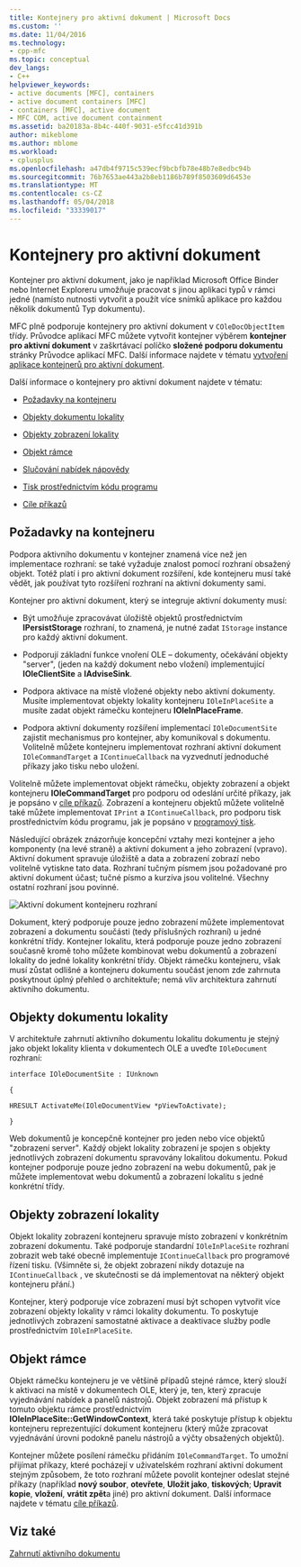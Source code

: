 ```yaml
---
title: Kontejnery pro aktivní dokument | Microsoft Docs
ms.custom: ''
ms.date: 11/04/2016
ms.technology:
- cpp-mfc
ms.topic: conceptual
dev_langs:
- C++
helpviewer_keywords:
- active documents [MFC], containers
- active document containers [MFC]
- containers [MFC], active document
- MFC COM, active document containment
ms.assetid: ba20183a-8b4c-440f-9031-e5fcc41d391b
author: mikeblome
ms.author: mblome
ms.workload:
- cplusplus
ms.openlocfilehash: a47db4f9715c539ecf9bcbfb78e48b7e8edbc94b
ms.sourcegitcommit: 76b7653ae443a2b8eb1186b789f8503609d6453e
ms.translationtype: MT
ms.contentlocale: cs-CZ
ms.lasthandoff: 05/04/2018
ms.locfileid: "33339017"
---
```

# <a name="active-document-containers"></a>Kontejnery pro aktivní dokument
Kontejner pro aktivní dokument, jako je například Microsoft Office Binder nebo Internet Exploreru umožňuje pracovat s jinou aplikaci typů v rámci jedné (namísto nutnosti vytvořit a použít více snímků aplikace pro každou několik dokumentů Typ dokumentu).  
  
 MFC plně podporuje kontejnery pro aktivní dokument v `COleDocObjectItem` třídy. Průvodce aplikací MFC můžete vytvořit kontejner výběrem **kontejner pro aktivní dokument** v zaškrtávací políčko **složené podporu dokumentu** stránky Průvodce aplikací MFC. Další informace najdete v tématu [vytvoření aplikace kontejnerů pro aktivní dokument](../mfc/creating-an-active-document-container-application.md).  
  
 Další informace o kontejnery pro aktivní dokument najdete v tématu:  
  
-   [Požadavky na kontejneru](#container_requirements)  
  
-   [Objekty dokumentu lokality](#document_site_objects)  
  
-   [Objekty zobrazení lokality](#view_site_objects)  
  
-   [Objekt rámce](#frame_object)  
  
-   [Slučování nabídek nápovědy](../mfc/help-menu-merging.md)  
  
-   [Tisk prostřednictvím kódu programu](../mfc/programmatic-printing.md)  
  
-   [Cíle příkazů](../mfc/message-handling-and-command-targets.md)  
  
##  <a name="container_requirements"></a> Požadavky na kontejneru  
 Podpora aktivního dokumentu v kontejner znamená více než jen implementace rozhraní: se také vyžaduje znalost pomocí rozhraní obsažený objekt. Totéž platí i pro aktivní dokument rozšíření, kde kontejneru musí také vědět, jak používat tyto rozšíření rozhraní na aktivní dokumenty sami.  
  
 Kontejner pro aktivní dokument, který se integruje aktivní dokumenty musí:  
  
-   Být umožňuje zpracovávat úložiště objektů prostřednictvím **IPersistStorage** rozhraní, to znamená, je nutné zadat `IStorage` instance pro každý aktivní dokument.  
  
-   Podporují základní funkce vnoření OLE – dokumenty, očekávání objekty "server", (jeden na každý dokument nebo vložení) implementující **IOleClientSite** a **IAdviseSink**.  
  
-   Podpora aktivace na místě vložené objekty nebo aktivní dokumenty. Musíte implementovat objekty lokality kontejneru `IOleInPlaceSite` a musíte zadat objekt rámečku kontejneru **IOleInPlaceFrame**.  
  
-   Podpora aktivní dokumenty rozšíření implementací `IOleDocumentSite` zajistit mechanismus pro kontejner, aby komunikoval s dokumentu. Volitelně můžete kontejneru implementovat rozhraní aktivní dokument `IOleCommandTarget` a `IContinueCallback` na vyzvednutí jednoduché příkazy jako tisku nebo uložení.  
  
 Volitelně můžete implementovat objekt rámečku, objekty zobrazení a objekt kontejneru **IOleCommandTarget** pro podporu od odeslání určité příkazy, jak je popsáno v [cíle příkazů](../mfc/message-handling-and-command-targets.md). Zobrazení a kontejneru objektů můžete volitelně také můžete implementovat `IPrint` a `IContinueCallback`, pro podporu tisk prostřednictvím kódu programu, jak je popsáno v [programový tisk](../mfc/programmatic-printing.md).  
  
 Následující obrázek znázorňuje koncepční vztahy mezi kontejner a jeho komponenty (na levé straně) a aktivní dokument a jeho zobrazení (vpravo). Aktivní dokument spravuje úložiště a data a zobrazení zobrazí nebo volitelně vytiskne tato data. Rozhraní tučným písmem jsou požadované pro aktivní dokument účast; tučné písmo a kurzíva jsou volitelné. Všechny ostatní rozhraní jsou povinné.  
  
 ![Aktivní dokument kontejneru rozhraní](../mfc/media/vc37gj1.gif "vc37gj1")  
  
 Dokument, který podporuje pouze jedno zobrazení můžete implementovat zobrazení a dokumentu součásti (tedy příslušných rozhraní) u jedné konkrétní třídy. Kontejner lokalitu, která podporuje pouze jedno zobrazení současně kromě toho můžete kombinovat webu dokumentů a zobrazení lokality do jedné lokality konkrétní třídy. Objekt rámečku kontejneru, však musí zůstat odlišné a kontejneru dokumentu součást jenom zde zahrnuta poskytnout úplný přehled o architektuře; nemá vliv architektura zahrnutí aktivního dokumentu.  
  
##  <a name="document_site_objects"></a> Objekty dokumentu lokality  
 V architektuře zahrnutí aktivního dokumentu lokalitu dokumentu je stejný jako objekt lokality klienta v dokumentech OLE a uveďte `IOleDocument` rozhraní:  
  
 `interface IOleDocumentSite : IUnknown`  
  
 `{`  
  
 `HRESULT ActivateMe(IOleDocumentView *pViewToActivate);`  
  
 `}`  
  
 Web dokumentů je koncepčně kontejner pro jeden nebo více objektů "zobrazení server". Každý objekt lokality zobrazení je spojen s objekty jednotlivých zobrazení dokumentu spravovány lokalitou dokumentu. Pokud kontejner podporuje pouze jedno zobrazení na webu dokumentů, pak je můžete implementovat webu dokumentů a zobrazení lokalitu s jedné konkrétní třídy.  
  
##  <a name="view_site_objects"></a> Objekty zobrazení lokality  
 Objekt lokality zobrazení kontejneru spravuje místo zobrazení v konkrétním zobrazení dokumentu. Také podporuje standardní `IOleInPlaceSite` rozhraní zobrazit web také obecně implementuje `IContinueCallback` pro programové řízení tisku. (Všimněte si, že objekt zobrazení nikdy dotazuje na `IContinueCallback` , ve skutečnosti se dá implementovat na některý objekt kontejneru přání.)  
  
 Kontejner, který podporuje více zobrazení musí být schopen vytvořit více zobrazení objekty lokality v rámci lokality dokumentu. To poskytuje jednotlivých zobrazení samostatné aktivace a deaktivace služby podle prostřednictvím `IOleInPlaceSite`.  
  
##  <a name="frame_object"></a> Objekt rámce  
 Objekt rámečku kontejneru je ve většině případů stejné rámce, který slouží k aktivaci na místě v dokumentech OLE, který je, ten, který zpracuje vyjednávání nabídek a panelů nástrojů. Objekt zobrazení má přístup k tomuto objektu rámce prostřednictvím **IOleInPlaceSite::GetWindowContext**, která také poskytuje přístup k objektu kontejneru reprezentující dokument kontejneru (který může zpracovat vyjednávání úrovni podokně panelu nástrojů a výčty obsažených objektů).  
  
 Kontejner můžete posílení rámečku přidáním `IOleCommandTarget`. To umožní přijímat příkazy, které pocházejí v uživatelském rozhraní aktivní dokument stejným způsobem, že toto rozhraní můžete povolit kontejner odeslat stejné příkazy (například **nový soubor**, **otevřete**,  **Uložit jako**, **tiskových**; **Upravit kopie**, **vložení**, **vrátit zpět**a jiné) pro aktivní dokument. Další informace najdete v tématu [cíle příkazů](../mfc/message-handling-and-command-targets.md).  
  
## <a name="see-also"></a>Viz také  
 [Zahrnutí aktivního dokumentu](../mfc/active-document-containment.md)

